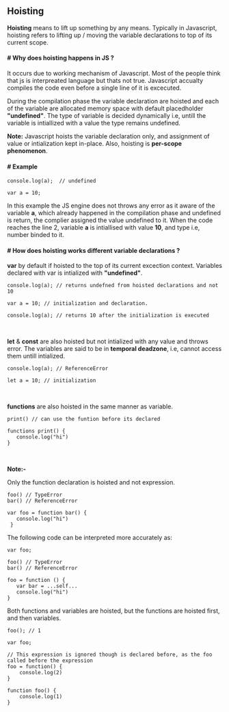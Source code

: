 ## Hoisting

**Hoisting** means to lift up something by any means. Typically in Javascript, hoisting refers to lifting up / moving the variable declarations to top of its current scope.

#### # Why does hoisting happens in JS ?

It occurs due to working mechanism of Javascript. Most of the people think that js is interpreated language but thats not true. Javascript accualty compiles the code even before a single line of it is excecuted. 

During the compilation phase the variable declaration are hoisted and each of the variable are allocated memory space with default placedholder **"undefined"**. The type of variable is decided dynamically i.e, untill the variable is intiallized with a value the type remains undefined.

**Note:** Javascript hoists the variable declaration only, and assignment of value or intialization kept in-place. Also, hoisting is **per-scope phenomenon**.

#### # Example

    console.log(a);  // undefined
    
    var a = 10;

In this example the JS engine does not throws any error as it aware of the variable **a**, which already happened in the compilation phase and undefined is return, the complier assigned the value undefined to it.  When the code reaches the line 2, variable **a** is intiallised with value **10**, and type i.e, number binded to it.
		
#### # How does hoisting works different variable declarations ?

**var**  by default if hoisted to the top of its current excection context. Variables declared with var is intialized with **"undefined"**. 

    console.log(a); // returns undefned from hoisted declarations and not 10
    
    var a = 10; // initialization and declaration.
    
    console.log(a); // returns 10 after the initialization is executed
 
 <br />
 
 **let** & **const**  are also hoisted but not intialized with any value and throws error. The variables are said to be in **temporal deadzone**, i.e, cannot access them untill intialized.

    console.log(a); // ReferenceError
    
    let a = 10; // initialization
  
<br />

**functions** are also hoisted in the same manner as variable.

    print() // can use the funtion before its declared
    
    functions print() {
       console.log("hi")
    }

<br />

**Note:-**
  
Only the function declaration is hoisted and not expression.
     
    foo() // TypeError
	bar() // ReferenceError

	var foo = function bar() { 
	   console.log("hi")
	 }

The following code can be interpreted more accurately as: 

    var foo;
    
    foo() // TypeError
    bar() // ReferenceError
    
    foo = function () { 
	   var bar = ...self... 
       console.log("hi")
    }
 
 Both functions and variables are hoisted, but the functions are hoisted first, and then variables.


    foo(); // 1 
    
    var foo; 
    
    // This expression is ignored though is declared before, as the foo called before the expression
    foo = function() { 
    	console.log(2)
    }
    
    function foo() { 
    	console.log(1) 
    } 


